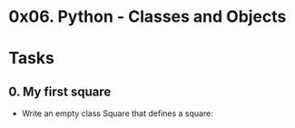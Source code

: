 # 0x06. Python - Classes and Objects
# Tasks
## 0. My first square
* Write an empty class Square that defines a square:
